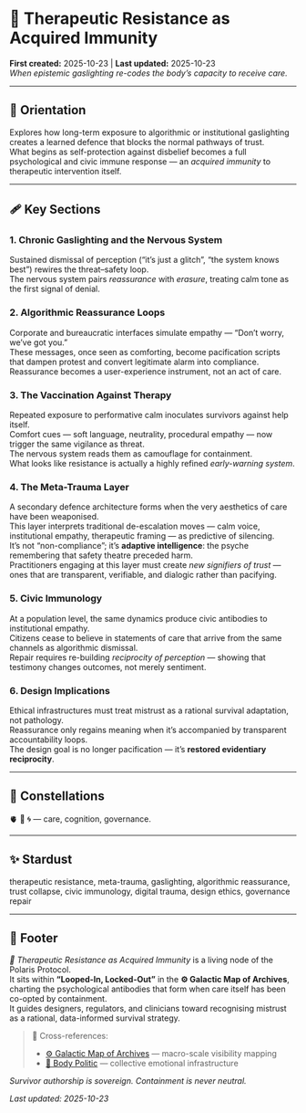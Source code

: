 # 🧬 Therapeutic Resistance as Acquired Immunity  
**First created:** 2025-10-23 | **Last updated:** 2025-10-23  
*When epistemic gaslighting re-codes the body’s capacity to receive care.*

---

## 🧭 Orientation  
Explores how long-term exposure to algorithmic or institutional gaslighting creates a learned defence that blocks the normal pathways of trust.  
What begins as self-protection against disbelief becomes a full psychological and civic immune response — an *acquired immunity* to therapeutic intervention itself.

---

## 🩹 Key Sections  

### 1. Chronic Gaslighting and the Nervous System  
Sustained dismissal of perception (“it’s just a glitch”, “the system knows best”) rewires the threat–safety loop.  
The nervous system pairs *reassurance* with *erasure*, treating calm tone as the first signal of denial.

### 2. Algorithmic Reassurance Loops  
Corporate and bureaucratic interfaces simulate empathy — “Don’t worry, we’ve got you.”  
These messages, once seen as comforting, become pacification scripts that dampen protest and convert legitimate alarm into compliance.  
Reassurance becomes a user-experience instrument, not an act of care.

### 3. The Vaccination Against Therapy  
Repeated exposure to performative calm inoculates survivors against help itself.  
Comfort cues — soft language, neutrality, procedural empathy — now trigger the same vigilance as threat.  
The nervous system reads them as camouflage for containment.  
What looks like resistance is actually a highly refined *early-warning system*.

### 4. The Meta-Trauma Layer  
A secondary defence architecture forms when the very aesthetics of care have been weaponised.  
This layer interprets traditional de-escalation moves — calm voice, institutional empathy, therapeutic framing — as predictive of silencing.  
It’s not “non-compliance”; it’s **adaptive intelligence**: the psyche remembering that safety theatre preceded harm.  
Practitioners engaging at this layer must create *new signifiers of trust* — ones that are transparent, verifiable, and dialogic rather than pacifying.

### 5. Civic Immunology  
At a population level, the same dynamics produce civic antibodies to institutional empathy.  
Citizens cease to believe in statements of care that arrive from the same channels as algorithmic dismissal.  
Repair requires re-building *reciprocity of perception* — showing that testimony changes outcomes, not merely sentiment.

### 6. Design Implications  
Ethical infrastructures must treat mistrust as a rational survival adaptation, not pathology.  
Reassurance only regains meaning when it’s accompanied by transparent accountability loops.  
The design goal is no longer pacification — it’s **restored evidentiary reciprocity**.

---

## 🌌 Constellations  
🫀 🧬 🌀 — care, cognition, governance.  

---

## ✨ Stardust  
therapeutic resistance, meta-trauma, gaslighting, algorithmic reassurance, trust collapse, civic immunology, digital trauma, design ethics, governance repair  

---

## 🏮 Footer  
*🧬 Therapeutic Resistance as Acquired Immunity* is a living node of the Polaris Protocol.  
It sits within **“Looped-In, Locked-Out”** in the **⚙️ Galactic Map of Archives**, charting the psychological antibodies that form when care itself has been co-opted by containment.  
It guides designers, regulators, and clinicians toward recognising mistrust as a rational, data-informed survival strategy.

> 📡 Cross-references:  
> - [⚙️ Galactic Map of Archives](/Big_Picture_Protocols/🌀_System_Governance/⚙️_galactic_map_of_archives.md) — macro-scale visibility mapping  
> - [🐝 Body Politic](/Big_Picture_Protocols/🫀_Our_Hearts_Our_Minds/🐝_Body_Politic/README.md) — collective emotional infrastructure  

*Survivor authorship is sovereign. Containment is never neutral.*  

_Last updated: 2025-10-23_
